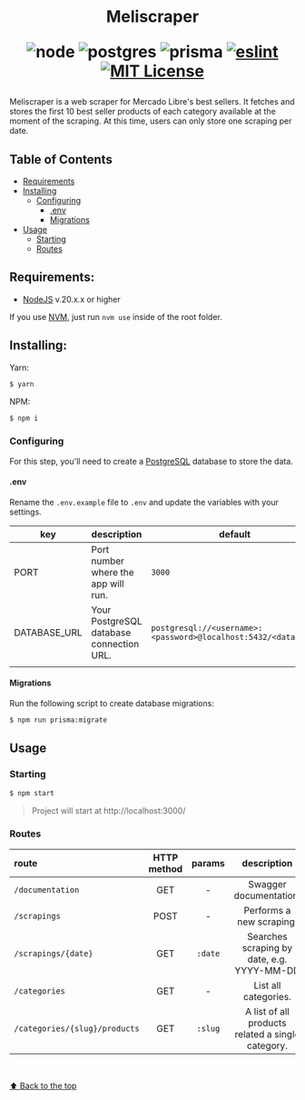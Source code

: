 <h1 align="center"> Meliscraper

![node](https://img.shields.io/static/v1?label=node&message=20.18.0&color=2d3748&logo=node.js&style=flat-square)
![postgres](https://img.shields.io/static/v1?label=postgres&message=14.15&color=2d3748&logo=postgresql&style=flat-square)
![prisma](https://img.shields.io/static/v1?label=prisma&message=6.2.0&color=2d3748&logo=prisma&style=flat-square)
[![eslint](https://img.shields.io/badge/eslint-9.17.0-4b32c3?style=flat-square&logo=eslint)](https://eslint.org/)
[![MIT License](https://img.shields.io/badge/license-MIT-green?style=flat-square)](https://raw.githubusercontent.com/laporeon/meliscraper/main/LICENSE)

</h1>

Meliscraper is a web scraper for Mercado Libre's best sellers. It fetches and stores the first 10 best seller products of each category available at the moment of the scraping. At this time, users can only store one scraping per date.

## Table of Contents

- [Requirements](#requirements)
- [Installing](#installing)
  - [Configuring](#configuring)
    - [.env](#env)
    - [Migrations](#migrations)
- [Usage](#usage)
  - [Starting](#starting)
  - [Routes](#routes)
    <br/>

## **Requirements:**

- [NodeJS](https://nodejs.org/en) v.20.x.x or higher

If you use [NVM](https://github.com/nvm-sh/nvm), just run `nvm use` inside of the root folder.

## **Installing:**

Yarn:

```bash
$ yarn
```

NPM:

```bash
$ npm i
```

### **Configuring**

For this step, you'll need to create a [PostgreSQL](https://www.postgresql.org/) database to store the data.

#### **.env**

Rename the `.env.example` file to `.env` and update the variables with your settings.

| key          | description                              | default                                                        |
| ------------ | ---------------------------------------- | -------------------------------------------------------------- |
| PORT         | Port number where the app will run.      | `3000`                                                         |
| DATABASE_URL | Your PostgreSQL database connection URL. | `postgresql://<username>:<password>@localhost:5432/<database>` |
|              |

#### **Migrations**

Run the following script to create database migrations:

```bash
$ npm run prisma:migrate
```

## **Usage**

### **Starting**

```bash
$ npm start
```

> Project will start at http://localhost:3000/

### **Routes**

| route                         | HTTP method | params  |                    description                    |
| :---------------------------- | :---------: | :-----: | :-----------------------------------------------: |
| `/documentation`              |     GET     |    -    |              Swagger documentation.               |
| `/scrapings`                  |    POST     |    -    |             Performs a new scraping.              |
| `/scrapings/{date}`           |     GET     | `:date` |    Searches scraping by date, e.g. YYYY-MM-DD     |
| `/categories`                 |     GET     |    -    |               List all categories.                |
| `/categories/{slug}/products` |     GET     | `:slug` | A list of all products related a single category. |

<br/>

[⬆ Back to the top](#-meliscraper)
